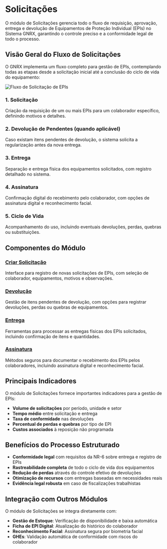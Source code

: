 # Solicitações

O módulo de Solicitações gerencia todo o fluxo de requisição, aprovação, entrega e devolução de Equipamentos de Proteção Individual (EPIs) no Sistema GNRX, garantindo o controle preciso e a conformidade legal de todo o processo.

## Visão Geral do Fluxo de Solicitações

O GNRX implementa um fluxo completo para gestão de EPIs, contemplando todas as etapas desde a solicitação inicial até a conclusão do ciclo de vida do equipamento:

![Fluxo de Solicitação de EPIs](../assets/images/fluxo-solicitacao-epi.png)

### 1. Solicitação
Criação da requisição de um ou mais EPIs para um colaborador específico, definindo motivos e detalhes.

### 2. Devolução de Pendentes (quando aplicável)
Caso existam itens pendentes de devolução, o sistema solicita a regularização antes da nova entrega.

### 3. Entrega
Separação e entrega física dos equipamentos solicitados, com registro detalhado no sistema.

### 4. Assinatura
Confirmação digital do recebimento pelo colaborador, com opções de assinatura digital e reconhecimento facial.

### 5. Ciclo de Vida
Acompanhamento do uso, incluindo eventuais devoluções, perdas, quebras ou substituições.

## Componentes do Módulo

### [Criar Solicitação](./criar-solicitacao/README.md)
Interface para registro de novas solicitações de EPIs, com seleção de colaborador, equipamentos, motivos e observações.

### [Devolução](./devolucao/README.md)
Gestão de itens pendentes de devolução, com opções para registrar devoluções, perdas ou quebras de equipamentos.

### [Entrega](./entrega/README.md)
Ferramentas para processar as entregas físicas dos EPIs solicitados, incluindo confirmação de itens e quantidades.

### [Assinatura](./assinatura/README.md)
Métodos seguros para documentar o recebimento dos EPIs pelos colaboradores, incluindo assinatura digital e reconhecimento facial.

## Principais Indicadores

O módulo de Solicitações fornece importantes indicadores para a gestão de EPIs:

- **Volume de solicitações** por período, unidade e setor
- **Tempo médio** entre solicitação e entrega
- **Taxa de conformidade** nas devoluções
- **Percentual de perdas e quebras** por tipo de EPI
- **Custos associados** à reposição não programada

## Benefícios do Processo Estruturado

- **Conformidade legal** com requisitos da NR-6 sobre entrega e registro de EPIs
- **Rastreabilidade completa** de todo o ciclo de vida dos equipamentos
- **Redução de perdas** através do controle efetivo de devoluções
- **Otimização de recursos** com entregas baseadas em necessidades reais
- **Evidência legal robusta** em caso de fiscalizações trabalhistas

## Integração com Outros Módulos

O módulo de Solicitações se integra diretamente com:

- **Gestão de Estoque**: Verificação de disponibilidade e baixa automática
- **Ficha de EPI Digital**: Atualização do histórico do colaborador
- **Reconhecimento Facial**: Assinatura segura por biometria facial
- **GHEs**: Validação automática de conformidade com riscos do colaborador